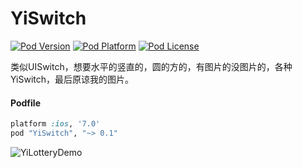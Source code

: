 # YiSwitch
[![Pod Version](http://img.shields.io/cocoapods/v/YiSwitch.svg?style=flat)](http://cocoadocs.org/docsets/YiSwitch/)
[![Pod Platform](http://img.shields.io/cocoapods/p/YiSwitch.svg?style=flat)](http://cocoadocs.org/docsets/YiSwitch/)
[![Pod License](http://img.shields.io/cocoapods/l/YiSwitch.svg?style=flat)](https://opensource.org/licenses/MIT)

类似UISwitch，想要水平的竖直的，圆的方的，有图片的没图片的，各种YiSwitch，最后原谅我的图片。

#### Podfile

```ruby
platform :ios, '7.0'
pod "YiSwitch", "~> 0.1"
```

![YiLotteryDemo](http://7u2k5i.com1.z0.glb.clouddn.com/github_YiSwitch.png?imageMogr2/thumbnail/!50p) 

